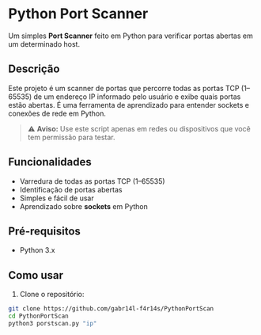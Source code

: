 # Python Port Scanner

Um simples **Port Scanner** feito em Python para verificar portas abertas em um determinado host.

## Descrição

Este projeto é um scanner de portas que percorre todas as portas TCP (1–65535) de um endereço IP informado pelo usuário e exibe quais portas estão abertas. É uma ferramenta de aprendizado para entender sockets e conexões de rede em Python.

> ⚠️ **Aviso:** Use este script apenas em redes ou dispositivos que você tem permissão para testar.

## Funcionalidades

- Varredura de todas as portas TCP (1–65535)
- Identificação de portas abertas
- Simples e fácil de usar
- Aprendizado sobre **sockets** em Python

## Pré-requisitos

- Python 3.x

## Como usar

1. Clone o repositório:

```bash
git clone https://github.com/gabr14l-f4r14s/PythonPortScan
cd PythonPortScan
python3 porstscan.py "ip"

